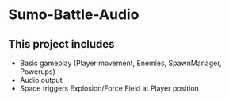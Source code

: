 # Sumo-Battle-Audio
 
## This project includes
- Basic gameplay (Player movement, Enemies, SpawnManager, Powerups)
- Audio output
- Space triggers Explosion/Force Field at Player position
